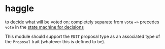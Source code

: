 # haggle

to decide what will be voted on; completely separate from `vote` `=>` precedes `vote` in the [state machine for decisions](../smd.md)

This module should support the `EDIT` proposal type as an associated type of the `Proposal` trait (whatever this is defined to be).